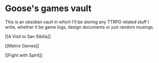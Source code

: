 # Goose's games vault
This is an obsidian vault in which I'll be storing any TTRPG related stuff I write, whether it be game logs, design documents or just random musings.

[[A Visit to San Sibilia]]

[[Matrix Games]]

[[Fight with Spirit]]